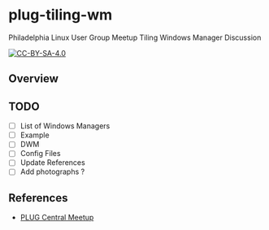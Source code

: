 plug-tiling-wm
===
Philadelphia Linux User Group Meetup Tiling Windows Manager Discussion

[![CC-BY-SA-4.0](https://licensebuttons.net/l/by-sa/4.0/88x31.png)](https://creativecommons.org/licenses/by-sa/4.0/legalcode)

## Overview

## TODO
- [ ] List of Windows Managers
- [ ] Example
- [ ] DWM
- [ ] Config Files
- [ ] Update References
- [ ] Add photographs ?

## References
* [PLUG Central Meetup](https://www.meetup.com/Philadelphia-Linux-User-Group-Meetup/events/244971579/)
